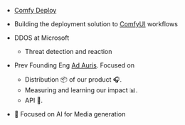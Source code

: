 - [Comfy Deploy](https://www.comfydeploy.com/)
- Building the deployment solution to [ComfyUI](https://github.com/comfyanonymous/ComfyUI) workflows

-  DDOS at Microsoft
    - Threat detection and reaction

- Prev Founding Eng [Ad Auris](https://www.ad-auris.com/). Focused on
    - Distribution 📦  of our product 🎧.
    - Measuring and learning our impact 📊.
    - API 🔌.
- 🌱 Focused on AI for Media generation
